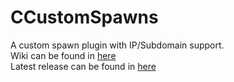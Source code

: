 # CCustomSpawns
A custom spawn plugin with IP/Subdomain support.
<br>
Wiki can be found in [here](https://github.com/CriusDevelopment/CCustomSpawns/wiki)
<br>
Latest release can be found in [here](https://github.com/CriusDevelopment/CCustomSpawns/releases/latest)
